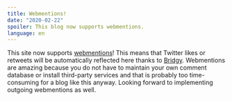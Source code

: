 ```yaml
---
title: Webmentions!
date: "2020-02-22"
spoiler: This blog now supports webmentions.
language: en
---
```


This site now supports [webmentions](https://indieweb.org/Webmention)! This means that Twitter likes or retweets will be automatically reflected here thanks to [Bridgy](https://brid.gy/). Webmentions are amazing because you do not have to maintain your own comment database or install third-party services and that is probably too time-consuming for a blog like this anyway. Looking forward to implementing outgoing webmentions as well.
